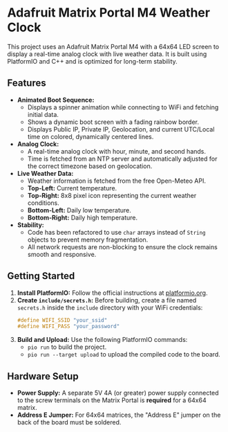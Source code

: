 # Adafruit Matrix Portal M4 Weather Clock

This project uses an Adafruit Matrix Portal M4 with a 64x64 LED screen to display a real-time analog clock with live weather data. It is built using PlatformIO and C++ and is optimized for long-term stability.

## Features

*   **Animated Boot Sequence:**
    *   Displays a spinner animation while connecting to WiFi and fetching initial data.
    *   Shows a dynamic boot screen with a fading rainbow border.
    *   Displays Public IP, Private IP, Geolocation, and current UTC/Local time on colored, dynamically centered lines.
*   **Analog Clock:**
    *   A real-time analog clock with hour, minute, and second hands.
    *   Time is fetched from an NTP server and automatically adjusted for the correct timezone based on geolocation.
*   **Live Weather Data:**
    *   Weather information is fetched from the free Open-Meteo API.
    *   **Top-Left:** Current temperature.
    *   **Top-Right:** 8x8 pixel icon representing the current weather conditions.
    *   **Bottom-Left:** Daily low temperature.
    *   **Bottom-Right:** Daily high temperature.
*   **Stability:**
    *   Code has been refactored to use `char` arrays instead of `String` objects to prevent memory fragmentation.
    *   All network requests are non-blocking to ensure the clock remains smooth and responsive.

## Getting Started

1.  **Install PlatformIO:** Follow the official instructions at [platformio.org](https://platformio.org/install).
2.  **Create `include/secrets.h`:** Before building, create a file named `secrets.h` inside the `include` directory with your WiFi credentials:
    ```cpp
    #define WIFI_SSID "your_ssid"
    #define WIFI_PASS "your_password"
    ```
3.  **Build and Upload:** Use the following PlatformIO commands:
    *   `pio run` to build the project.
    *   `pio run --target upload` to upload the compiled code to the board.

## Hardware Setup

*   **Power Supply:** A separate 5V 4A (or greater) power supply connected to the screw terminals on the Matrix Portal is **required** for a 64x64 matrix.
*   **Address E Jumper:** For 64x64 matrices, the "Address E" jumper on the back of the board must be soldered.